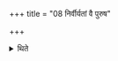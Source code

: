 +++
title = "08 निर्वीर्यतां वै पुरुष"

+++

<details><summary>थिते</summary>

8. (A twin) human being expects (predicts) absence of progeny; a cow/bull (predicts) absence of cattle.
</details>
